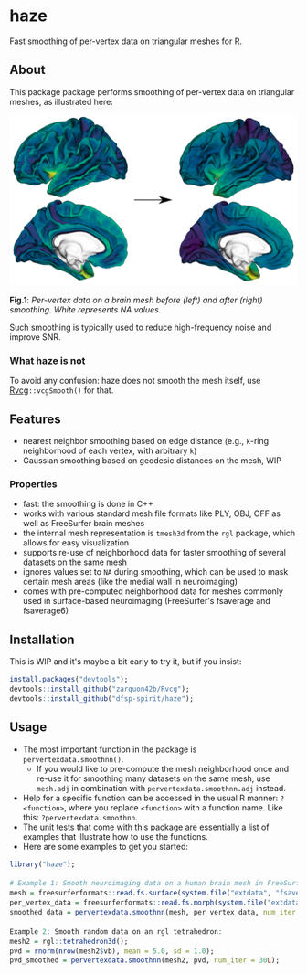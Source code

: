 # haze
Fast smoothing of per-vertex data on triangular meshes for R.


## About

This package package performs smoothing of per-vertex data on triangular meshes, as illustrated here:

![Vis](./web/haze.jpg?raw=true "Per-vertex data on a brain mesh before (left) and after (right) smoothing.")

**Fig.1**: *Per-vertex data on a brain mesh before (left) and after (right) smoothing. White represents NA values.*

Such smoothing is typically used to reduce high-frequency noise and improve SNR.

### What haze is not

To avoid any confusion: haze does not smooth the mesh itself, use [Rvcg](https://github.com/zarquon42b/Rvcg)`::vcgSmooth()` for that.

## Features

* nearest neighbor smoothing based on edge distance (e.g., `k`-ring neighborhood of each vertex, with arbitrary `k`)
* Gaussian smoothing based on geodesic distances on the mesh, WIP

### Properties

* fast: the smoothing is done in C++
* works with various standard mesh file formats like PLY, OBJ, OFF as well as FreeSurfer brain meshes
* the internal mesh representation is `tmesh3d` from the `rgl` package, which allows for easy visualization
* supports re-use of neighborhood data for faster smoothing of several datasets on the same mesh
* ignores values set to `NA` during smoothing, which can be used to mask certain mesh areas (like the medial wall in neuroimaging)
* comes with pre-computed neighborhood data for meshes commonly used in surface-based neuroimaging (FreeSurfer's fsaverage and fsaverage6)


## Installation

This is WIP and it's maybe a bit early to try it, but if you insist:

```r
install.packages("devtools");
devtools::install_github("zarquon42b/Rvcg");
devtools::install_github("dfsp-spirit/haze");
```


## Usage

* The most important function in the package is `pervertexdata.smoothnn()`. 
  - If you would like to pre-compute the mesh neighborhood once and re-use it for smoothing many datasets on the same mesh, use `mesh.adj` in combination with `pervertexdata.smoothnn.adj` instead.
* Help for a specific function can be accessed in the usual R manner: `?<function>`, where you replace `<function>` with a function name. Like this: `?pervertexdata.smoothnn`.
* The [unit tests](./tests/testthat/) that come with this package are essentially a list of examples that illustrate how to use the functions.
* Here are some examples to get you started:

```r
library("haze");

# Example 1: Smooth neuroimaging data on a human brain mesh in FreeSurfer format (see Fig.1 above):
mesh = freesurferformats::read.fs.surface(system.file("extdata", "fsaverage_mesh_lh_white", package = "smoothr", mustWork = TRUE));
per_vertex_data = freesurferformats::read.fs.morph(system.file("extdata", "fsaverage_lh_thickness", package = "smoothr", mustWork = TRUE));
smoothed_data = pervertexdata.smoothnn(mesh, per_vertex_data, num_iter = 300L, k = 2);

Example 2: Smooth random data on an rgl tetrahedron:
mesh2 = rgl::tetrahedron3d();
pvd = rnorm(nrow(mesh2$vb), mean = 5.0, sd = 1.0);
pvd_smoothed = pervertexdata.smoothnn(mesh2, pvd, num_iter = 30L);
```
